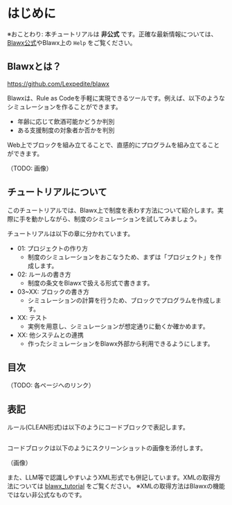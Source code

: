 # はじめに

※おことわり: 本チュートリアルは **非公式** です。正確な最新情報については、[Blawx公式](https://github.com/Lexpedite/blawx)やBlawx上の `Help` をご覧ください。

## Blawxとは？

https://github.com/Lexpedite/blawx

Blawxは、Rule as Codeを手軽に実現できるツールです。例えば、以下のようなシミュレーションを作ることができます。

- 年齢に応じて飲酒可能かどうか判別
- ある支援制度の対象者か否かを判別

Web上でブロックを組み立てることで、直感的にプログラムを組み立てることができます。

（TODO: 画像）

## チュートリアルについて

このチュートリアルでは、Blawx上で制度を表わす方法について紹介します。実際に手を動かしながら、制度のシミュレーションを試してみましょう。

チュートリアルは以下の章に分かれています。

- 01: プロジェクトの作り方
    - 制度のシミュレーションをおこなうため、まずは「プロジェクト」を作成します。
- 02: ルールの書き方
    - 制度の条文をBlawxで扱える形式で書きます。
- 03~XX: ブロックの書き方
    - シミュレーションの計算を行うため、ブロックでプログラムを作成します。
- XX: テスト
    - 実例を用意し、シミュレーションが想定通りに動くか確かめます。
- XX: 他システムとの連携
    - 作ったシミュレーションをBlawx外部から利用できるようにします。

## 目次

（TODO: 各ページへのリンク）

## 表記

ルール(CLEAN形式)は以下のようにコードブロックで表記します。

```

```

コードブロックは以下のようにスクリーンショットの画像を添付します。

（画像）

また、LLM等で認識しやすいようXML形式でも併記しています。XMLの取得方法については [blawx_tutorial](https://github.com/Syuparn/blawx_tutorial) をご覧ください。
※XMLの取得方法はBlawxの機能ではない非公式なものです。

```xml
```
